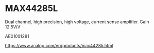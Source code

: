 # MAX44285L
Dual channel, high precision, high voltage, current sense amplifier. Gain 12.5V/V

AE01001281

https://www.analog.com/en/products/max44285.html
